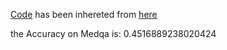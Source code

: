 [Code](https://github.com/Mehrdadghassabi/Gaokerena/blob/main/Evaluation/Step0/Acc/en/Medqa/gemma2b-it/Untitled0.ipynb) has been inhereted from [here](https://github.com/nyuolab/MedMobile/tree/main/Evaluation)

the Accuracy on Medqa is: 0.4516889238020424
